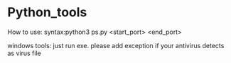 # Python_tools
How to use: syntax:python3 ps.py <ip address> <start_port> <end_port>

windows tools: just run exe.
please add exception if your antivirus detects as virus file
